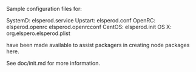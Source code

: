 Sample configuration files for:

SystemD: elsperod.service
Upstart: elsperod.conf
OpenRC:  elsperod.openrc
         elsperod.openrcconf
CentOS:  elsperod.init
OS X:    org.elspero.elsperod.plist

have been made available to assist packagers in creating node packages here.

See doc/init.md for more information.
